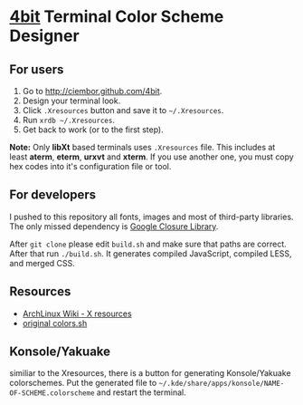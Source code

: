 [4bit](http://ciembor.github.com/4bit) Terminal Color Scheme Designer
=========

For users
---------

1. Go to http://ciembor.github.com/4bit.
2. Design your terminal look.
3. Click `.Xresources` button and save it to `~/.Xresources`.
4. Run `xrdb ~/.Xresources`.
5. Get back to work (or to the first step).

__Note:__ Only __libXt__ based terminals uses `.Xresources` file. This includes at least __aterm__, __eterm__, __urxvt__ and __xterm__. If you use another one, you must copy hex codes into it's configuration file or tool.

For developers
---------

I pushed to this repository all fonts, images and most of third-party libraries. The only missed dependency is [Google Closure Library](https://developers.google.com/closure/library/).

After `git clone` please edit `build.sh` and make sure that paths are correct. After that run `./build.sh`. It generates compiled JavaScript, compiled LESS, and merged CSS.

Resources
--------
* [ArchLinux Wiki - X resources](https://wiki.archlinux.org/index.php/X_resources)
* [original colors.sh](http://code.google.com/p/iterm2/source/browse/trunk/tests/colors.sh)


Konsole/Yakuake
---------------
similiar to the Xresources, there is a button for generating Konsole/Yakuake colorschemes.
Put the generated file to ``~/.kde/share/apps/konsole/NAME-OF-SCHEME.colorscheme``  and restart the terminal.
